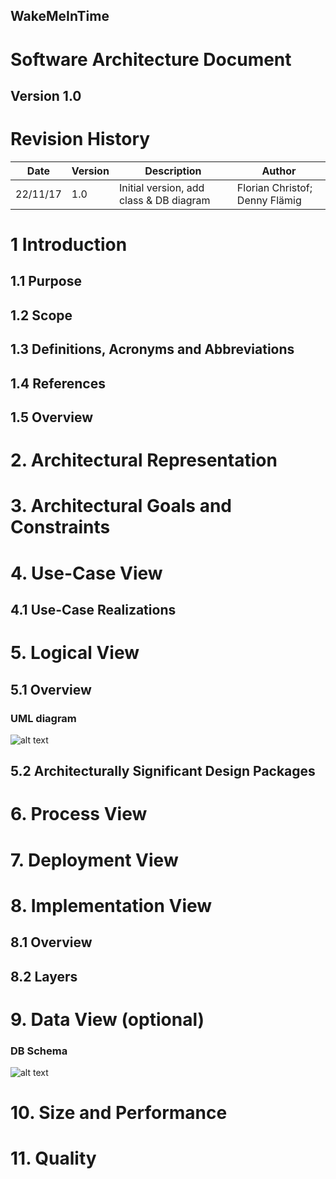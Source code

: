 **WakeMeInTime**
----------------

Software Architecture Document
==============================

**Version 1.0**
---------------

Revision History
================

| **Date** | **Version** | **Description**                         | **Author**                     |
|----------|-------------|-----------------------------------------|--------------------------------|
| 22/11/17 | 1.0         | Initial version, add class & DB diagram | Florian Christof; Denny Flämig |

1 Introduction
==============

1.1 Purpose
-----------

1.2 Scope
-----------

1.3 Definitions, Acronyms and Abbreviations
-----------

1.4 References
-----------

1.5 Overview
-----------

# 2. Architectural Representation


# 3. Architectural Goals and Constraints


# 4. Use-Case View


4.1 Use-Case Realizations
-------------------------

# 5. Logical View

5.1 Overview
-------------

### UML diagram
![alt text][logo]

[logo]: https://github.com/flowriance/DFFC/blob/master/doc/ClassDiagram.png "Class diagram"


5.2  Architecturally Significant Design Packages
------------------------------------------------


# 6. Process View

# 7. Deployment View

# 8. Implementation View

8.1 Overview
-----------

8.2 Layers
-----------

# 9. Data View (optional)

### DB Schema

![alt text][logo1]

[logo1]: https://github.com/flowriance/DFFC/blob/master/doc/Datatabase%20Diagram.png "Database diagram"


# 10. Size and Performance


# 11. Quality

